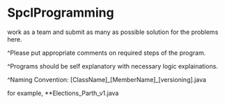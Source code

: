 # SpclProgramming
work as a team and submit as many as possible solution for the problems here. 


^Please put appropriate comments on required steps of the program.

^Programs should be self explanatory with necessary logic explainations.

^Naming Convention:
[ClassName]\_[MemberName]\_[versioning].java

for example, **Elections_Parth_v1.java
